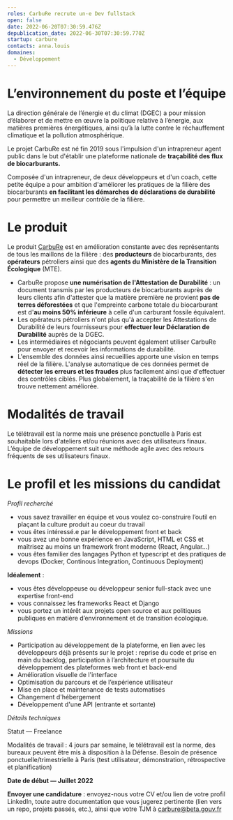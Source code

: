 ```yaml
---
roles: CarbuRe recrute un·e Dev fullstack
open: false
date: 2022-06-20T07:30:59.476Z
depublication_date: 2022-06-30T07:30:59.770Z
startup: carbure
contacts: anna.louis
domaines:
  - Développement
---
```

# [](https://github.com/betagouv/beta.gouv.fr/blob/master/content/_jobs/2020-07-29-CARBURE_DeveloppeurFrontEnd.md#lenvironnement-du-poste-et-l%C3%A9quipe)L’environnement du poste et l’équipe

La direction générale de l’énergie et du climat (DGEC) a pour mission d’élaborer et de mettre en œuvre la politique relative à l’énergie, aux matières premières énergétiques, ainsi qu’à la lutte contre le réchauffement climatique et la pollution atmosphérique.

Le projet CarbuRe est né fin 2019 sous l'impulsion d'un intrapreneur agent public dans le but d'établir une plateforme nationale de **traçabilité des flux de biocarburants.**

Composée d'un intrapreneur, de deux développeurs et d'un coach, cette petite équipe a pour ambition d'améliorer les pratiques de la filière des biocarburants **en facilitant les démarches de déclarations de durabilité** pour permettre un meilleur contrôle de la filière.

# [](https://github.com/betagouv/beta.gouv.fr/blob/master/content/_jobs/2020-07-29-CARBURE_DeveloppeurFrontEnd.md#le-produit)Le produit

Le produit [CarbuRe](https://carbure.beta.gouv.fr/) est en amélioration constante avec des représentants de tous les maillons de la filière : des **producteurs** de biocarburants, des **opérateurs** pétroliers ainsi que des **agents du Ministère de la Transition Écologique** (MTE).

* CarbuRe propose **une numérisation de l'Attestation de Durabilité** : un document transmis par les producteurs de biocarburants auprès de leurs clients afin d'attester que la matière première ne provient **pas de terres déforestées** et que l'empreinte carbone totale du biocarburant est d'**au moins 50% inférieure** à celle d'un carburant fossile équivalent.
* Les opérateurs pétroliers n'ont plus qu'à accepter les Attestations de Durabilité de leurs fournisseurs pour **effectuer leur Déclaration de Durabilité** auprès de la DGEC.
* Les intermédiaires et négociants peuvent également utiliser CarbuRe pour envoyer et recevoir les informations de durabilité.
* L'ensemble des données ainsi recueillies apporte une vision en temps réel de la filière. L'analyse automatique de ces données permet de **détecter les erreurs et les fraudes** plus facilement ainsi que d'effectuer des contrôles ciblés. Plus globalement, la traçabilité de la filière s'en trouve nettement améliorée.

# [](https://github.com/betagouv/beta.gouv.fr/blob/master/content/_jobs/2020-07-29-CARBURE_DeveloppeurFrontEnd.md#modalit%C3%A9s-de-travail)Modalités de travail

Le télétravail est la norme mais une présence ponctuelle à Paris est souhaitable lors d'ateliers et/ou réunions avec des utilisateurs finaux. L’équipe de développement suit une méthode agile avec des retours fréquents de ses utilisateurs finaux.

# [](https://github.com/betagouv/beta.gouv.fr/blob/master/content/_jobs/2020-07-29-CARBURE_DeveloppeurFrontEnd.md#le-profil-et-les-missions-du-candidat)Le profil et les missions du candidat

*Profil recherché*

* vous savez travailler en équipe et vous voulez co-construire l’outil en plaçant la culture produit au coeur du travail
* vous êtes intéressé.e par le développement front et back
* vous avez une bonne expérience en JavaScript, HTML et CSS et maîtrisez au moins un framework front moderne (React, Angular...)
* vous êtes familier des langages Python et typescript et des pratiques de devops (Docker, Continous Integration, Continuous Deployment)

**Idéalement** :

* vous êtes développeuse ou développeur senior full-stack avec une expertise front-end
* vous connaissez les frameworks React et Django
* vous portez un intérêt aux projets open source et aux politiques publiques en matière d’environnement et de transition écologique.

*Missions*

* Participation au développement de la plateforme, en lien avec les développeurs déjà présents sur le projet : reprise du code et prise en main du backlog, participation à l’architecture et poursuite du développement des plateformes web front et back-end
* Amélioration visuelle de l'interface
* Optimisation du parcours et de l’expérience utilisateur
* Mise en place et maintenance de tests automatisés
* Changement d'hébergement
* Développement d'une API (entrante et sortante)

*Détails techniques*

Statut — Freelance

Modalités de travail : 4 jours par semaine, le télétravail est la norme, des bureaux peuvent être mis à disposition à la Défense. Besoin de présence ponctuelle/trimestrielle à Paris (test utilisateur, démonstration, rétrospective et planification)

**Date de début — Juillet 2022**

**Envoyer une candidature** : envoyez-nous votre CV et/ou lien de votre profil LinkedIn, toute autre documentation que vous jugerez pertinente (lien vers un repo, projets passés, etc.), ainsi que votre TJM à [carbure@beta.gouv.fr](mailto:carbure@beta.gouv.fr)

